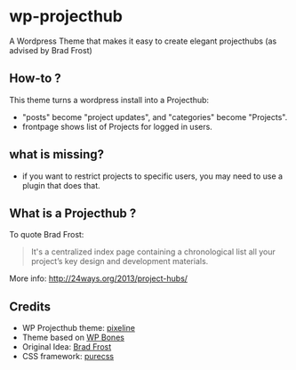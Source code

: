 # wp-projecthub
A Wordpress Theme that makes it easy to create elegant projecthubs (as advised by Brad Frost)

## How-to ?
This theme turns a wordpress install into a Projecthub: 
- "posts" become "project updates", and "categories" become "Projects".
- frontpage shows list of Projects for logged in users.

## what is missing?
- if you want to restrict projects to specific users, you may need to use a plugin that does that.

## What is a Projecthub ?
To quote Brad Frost: <blockquote>It's a centralized index page containing a chronological list all your project’s key design and development materials.</blockquote>

More info: http://24ways.org/2013/project-hubs/

## Credits
- WP Projecthub theme: [pixeline](https://pixeline.be)
- Theme based on [WP Bones](http://themble.com/bones/)
- Original Idea: [Brad Frost](http://24ways.org/2013/project-hubs/)
- CSS framework: [purecss](purecss.io)
